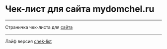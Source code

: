 # Чек-лист для сайта mydomchel.ru
---
Страничка чек-листа для [сайта](https://mydomchel.ru/)
***
Лайф версия [chek-list](https://mydomchel.ru/blog-checklist)
